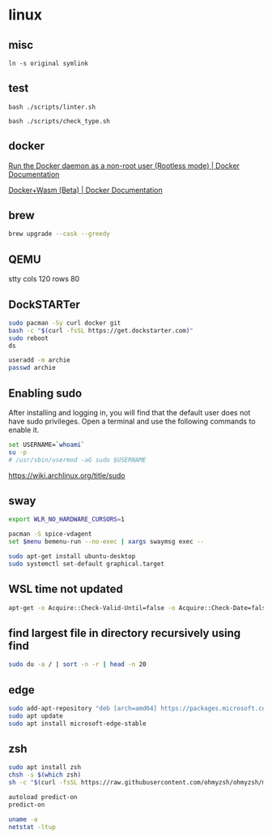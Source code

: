 # linux

## misc
```shell
ln -s original symlink
```

## test

```shell
bash ./scripts/linter.sh

bash ./scripts/check_type.sh
```

## docker

[Run the Docker daemon as a non-root user (Rootless mode) | Docker Documentation](https://docs.docker.com/engine/security/rootless/)

[Docker+Wasm (Beta) | Docker Documentation](https://docs.docker.com/desktop/wasm/)

## brew
```sh
brew upgrade --cask --greedy
```

## QEMU
stty cols 120 rows 80

## DockSTARTer
```sh
sudo pacman -Sy curl docker git
bash -c "$(curl -fsSL https://get.dockstarter.com)"
sudo reboot
ds
```

```sh
useradd -m archie
passwd archie
```

## Enabling sudo
After installing and logging in, you will find that the default user does not have sudo privileges. Open a terminal and use the following commands to enable it.

```sh
set USERNAME=`whoami`
su -p
# /usr/sbin/usermod -aG sudo $USERNAME
```

https://wiki.archlinux.org/title/sudo
## sway

```sh
export WLR_NO_HARDWARE_CURSORS=1

pacman -S spice-vdagent
set $menu bemenu-run --no-exec | xargs swaymsg exec --
```


```sh
sudo apt-get install ubuntu-desktop
sudo systemctl set-default graphical.target
```

## WSL time not updated
```sh
apt-get -o Acquire::Check-Valid-Until=false -o Acquire::Check-Date=false update
```

## find largest file in directory recursively using find
```sh
sudo du -a / | sort -n -r | head -n 20
```

## edge

```sh
sudo add-apt-repository "deb [arch=amd64] https://packages.microsoft.com/repos/edge stable main"
sudo apt update
sudo apt install microsoft-edge-stable
```

## zsh

```sh
sudo apt install zsh
chsh -s $(which zsh)
sh -c "$(curl -fsSL https://raw.githubusercontent.com/ohmyzsh/ohmyzsh/master/tools/install.sh)"

autoload predict-on
predict-on

```


```sh
uname -a
netstat -ltup
```